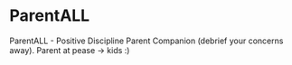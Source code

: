 # ParentALL
ParentALL - Positive Discipline Parent Companion (debrief your concerns away). Parent at pease -> kids :)
